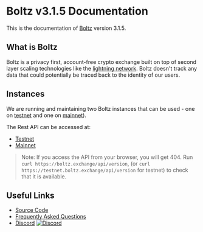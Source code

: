 # Boltz v3.1.5 Documentation

This is the documentation of [Boltz](https://boltz.exchange) version 3.1.5.

## What is Boltz

Boltz is a privacy first, account-free crypto exchange built on top of second layer scaling technologies like the [lightning network](http://lightning.network/). Boltz doesn't track any data that could potentially be traced back to the identity of our users.

## Instances

We are running and maintaining two Boltz instances that can be used - one on [testnet](https://testnet.boltz.exchange) and one on [mainnet](https://boltz.exchange)).

The Rest API can be accessed at:

* [Testnet](https://testnet.boltz.exchange/api)
* [Mainnet](https://boltz.exchange/api)

> Note: If you access the API from your browser, you will get 404.
> Run `curl https://boltz.exchange/api/version`, (or `curl https://testnet.boltz.exchange/api/version` for testnet) to check that it is available.

## Useful Links

* [Source Code](https://github.com/boltzexchange)
* [Frequently Asked Questions](https://boltz.exchange/faq)
* [Discord](https://discordapp.com/invite/QBvZGcW) [![Discord](https://img.shields.io/discord/547454030801272832.svg)](https://discordapp.com/invite/QBvZGcW)
